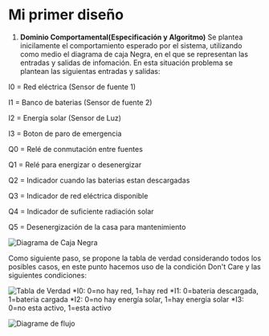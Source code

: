 # Mi primer diseño 
1. **Dominio Comportamental(Especificación y Algoritmo)**
Se plantea inicilamente el comportamiento esperado por el sistema, utilizando como medio el diagrama de caja Negra, en el que se representan las entradas y salidas de infomación. En esta situación problema se plantean las siguientas entradas y salidas:

I0 = Red eléctrica (Sensor de fuente 1)

I1 = Banco de baterias (Sensor de fuente 2)

I2 = Energía solar (Sensor de Luz)

I3 = Boton de paro de emergencia 

Q0 = Relé de conmutación entre fuentes

Q1 = Relé para energizar o desenergizar 

Q2 = Indicador cuando las baterias estan descargadas

Q3 = Indicador de red eléctrica disponible

Q4 = Indicador de suficiente radiación solar

Q5 = Desenergización de la casa para mantenimiento

![Diagrama de Caja Negra](https://github.com/JeredyBeltran/Images/blob/main/Caja%20(2).png?raw=true)

Como siguiente paso, se propone la tabla de verdad considerando todos los posibles casos, en este punto hacemos uso de la condición Don't Care y las siguientes condiciones:

![Tabla de Verdad](https://github.com/JeredyBeltran/Images/blob/main/Tabla.png?raw=true)
*I0: 0=no hay red, 1=hay red
*I1: 0=bateria descargada, 1=bateria cargada
*I2: 0=no hay energía solar, 1=hay energía solar
*I3: 0=no esta activo, 1=esta activo


![Diagrame de flujo](https://github.com/JeredyBeltran/Images/blob/main/Diagrama.png?raw=true)
